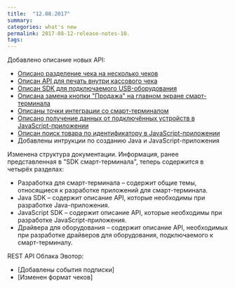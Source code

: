 ```yaml
---
title:  "12.08.2017"
summary:
categories: what's new
permalink: 2017-08-12-release-notes-10.
tags:
---
```

Добавлено описание новых API:

* [Описано разделение чека на несколько чеков](./doc_java_receipt_division.html)
* [Описан API для печать внутри кассового чека](./doc_java_receipt_print.html)
* [Описан SDK для подключаемого USB-оборудования](./doc_drivers_other.html)
* [Описана замена кнопки "Продажа" на главном экране смарт-терминала](./doc_java_app_icon.html)
* [Описаны точки интеграции со смарт-терминалом](./doc_app_integration_points.html)
* [Описано получение данных от подключённых устройств в JavaScript-приложении](./doc_js_devices.html)
* [Описан поиск товара по идентификатору в JavaScript-приложении](doc_js_inventory.html)
* Добавлены интрукции по созданию Java и JavaScript-приложения

Изменена структура документации. Информация, ранее представленная в "SDK смарт-терминала", теперь содержится в четырёх разделах:

* Разработка для смарт-терминала – содержит общие темы, относящиеся к разработке приложений для смарт-терминала.
* Java SDK – содержит описание API, которые необходимы при разработке Java-приложения.
* JavaScript SDK – содержит описание API, которые необходимы при разработке JavaScript-приложения.
* Драйвера для оборудования – содержит описание API, необходимых при разработке драйверов для оборудования, подключаемого к смарт-терминалу.

REST API Облака Эвотор:

* [Добавлены события подписки]
* [Изменен формат чеков]
